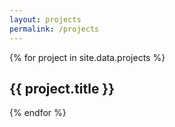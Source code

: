 ```yaml
---
layout: projects
permalink: /projects
---
```


<div id="wrapper">
	<!-- Main -->
	<div id="main">
		{% for project in site.data.projects %}
		<article class="thumb">
			<a href="{{ project.url }}" target="_blank"><img src="{{ site.url }}{{ site.baseurl }}/assets/projects/images/{{ project.image }}" alt=""/></a>
			<h2 style="font-weight: bold">{{ project.title }}</h2>
		</article>
		{% endfor %}
	</div>
</div>

